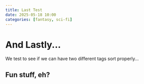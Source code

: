 ```yaml
---
title: Last Test
date: 2025-05-18 10:00
categories: [fantasy, sci-fi]
---
```

# And Lastly...
We test to see if we can have two different tags sort properly...

## Fun stuff, eh?